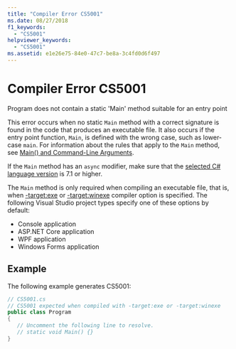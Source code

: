 ```yaml
---
title: "Compiler Error CS5001"
ms.date: 08/27/2018
f1_keywords:
  - "CS5001"
helpviewer_keywords:
  - "CS5001"
ms.assetid: e1e26e75-84e0-47c7-be8a-3c4fd0d6f497
---
```

# Compiler Error CS5001

Program does not contain a static 'Main' method suitable for an entry point

This error occurs when no static `Main` method with a correct signature is found in the code that produces an executable file. It also occurs if the entry point function, `Main`, is defined with the wrong case, such as lower-case `main`. For information about the rules that apply to the `Main` method, see [Main() and Command-Line Arguments](../programming-guide/main-and-command-args/index.md).

If the `Main` method has an `async` modifier, make sure that the [selected C# language version](../language-reference/configure-language-version.md) is 7.1 or higher.

The `Main` method is only required when compiling an executable file, that is, when [-target:exe](/dotnet/csharp/language-reference/compiler-options/target-exe-compiler-option) or [-target:winexe](/dotnet/csharp/language-reference/compiler-options/target-winexe-compiler-option) compiler option is specified. The following Visual Studio project types specify one of these options by default:

- Console application
- ASP.NET Core application
- WPF application
- Windows Forms application

## Example

 The following example generates CS5001:
  
```csharp
// CS5001.cs
// CS5001 expected when compiled with -target:exe or -target:winexe
public class Program
{
   // Uncomment the following line to resolve.
   // static void Main() {}
}
```  
